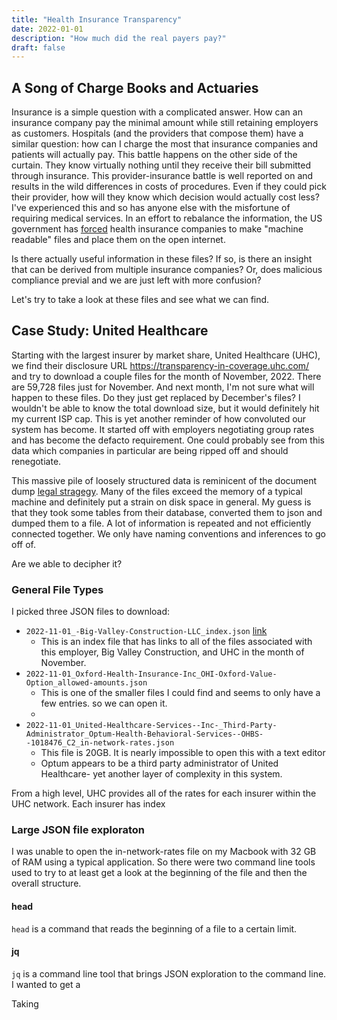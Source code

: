 ```yaml
---
title: "Health Insurance Transparency"
date: 2022-01-01
description: "How much did the real payers pay?"
draft: false
---
```


## A Song of Charge Books and Actuaries
Insurance is a simple question with a complicated answer. How can an insurance company pay the minimal amount while still retaining employers as customers. Hospitals (and the providers that compose them) have a similar question: how can I charge the most that insurance companies and patients will actually pay. This battle happens on the other side of the curtain. They know virtually nothing until they receive their bill submitted through insurance. This provider-insurance battle is well reported on and results in the wild differences in costs of procedures. Even if they could pick their provider, how will they know which decision would actually cost less? I've experienced this and so has anyone else with the misfortune of requiring medical services. In an effort to rebalance the information, the US government has [forced](https://www.npr.org/sections/health-shots/2022/07/27/1113091782/health-insurance-prices-for-care-are-now-out-there-but-finding-them-is-an-ordeal) health insurance companies to make "machine readable" files and place them on the open internet.

Is there actually useful information in these files? If so, is there an insight that can be derived from multiple insurance companies? Or, does malicious compliance previal and we are just left with more confusion?

Let's try to take a look at these files and see what we can find.

## Case Study: United Healthcare

Starting with the largest insurer by market share, United Healthcare (UHC), we find their disclosure URL https://transparency-in-coverage.uhc.com/ and try to download a couple files for the month of November, 2022. There are 59,728 files just for November. And next month, I'm not sure what will happen to these files. Do they just get replaced by December's files? I wouldn't be able to know the total download size, but it would definitely hit my current ISP cap. This is yet another reminder of how convoluted our system has become. It started off with employers negotiating group rates and has become the defacto requirement. One could probably see from this data which companies in particular are being ripped off and should renegotiate.

This massive pile of loosely structured data is reminicent of the document dump [legal stragegy](https://en.wikipedia.org/wiki/Document_dump#:~:text=A%20document%20dump%20is%20the,the%20receiver%20of%20the%20information). Many of the files exceed the memory of a typical machine and definitely put a strain on disk space in general. My guess is that they took some tables from their database, converted them to json and dumped them to a file. A lot of information is repeated and not efficiently connected together. We only have naming conventions and inferences to go off of.

Are we able to decipher it? 

### General File Types

I picked three JSON files to download: 
- `2022-11-01_-Big-Valley-Construction-LLC_index.json` [link](https://uhc-tic-mrf.azureedge.net/public-mrf/2022-11-01/2022-11-01_-Big-Valley-Construction-LLC_index.json)
  - This is an index file that has links to all of the files associated with this employer, Big Valley Construction, and UHC in the month of November.
- `2022-11-01_Oxford-Health-Insurance-Inc_OHI-Oxford-Value-Option_allowed-amounts.json`
  - This is one of the smaller files I could find and seems to only have a few entries. so we can open it.
  - 
- `2022-11-01_United-Healthcare-Services--Inc-_Third-Party-Administrator_Optum-Health-Behavioral-Services--OHBS--1018476_C2_in-network-rates.json`
  - This file is 20GB. It is nearly impossible to open this with a text editor
  - Optum appears to be a third party administrator of United Healthcare- yet another layer of complexity in this system. 

From a high level, UHC provides all of the rates for each insurer within the UHC network. Each insurer has index

### Large JSON file exploraton
I was unable to open the in-network-rates file on my Macbook with 32 GB of RAM using a typical application. So there were two command line tools used to try to at least get a look at the beginning of the file and then the overall structure.

#### head
`head` is a command that reads the beginning of a file to a certain limit.

#### jq
`jq` is a command line tool that brings JSON exploration to the command line. I wanted to get a

Taking 
